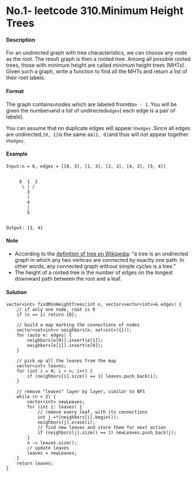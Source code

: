 # No.1- leetcode 310.Minimum Height Trees

#### **Description**

For an undirected graph with tree characteristics, we can choose any node as the root. The result graph is then a rooted tree. Among all possible rooted trees, those with minimum height are called minimum height trees \(MHTs\). Given such a graph, write a function to find all the MHTs and return a list of their root labels.

#### **Format**

The graph contains`n`nodes which are labeled from`0`to`n - 1`. You will be given the number`n`and a list of undirected`edges`\( each edge is a pair of labels\).

You can assume that no duplicate edges will appear in`edges` .Since all edges are undirected,`[0, 1]`is the same as`[1, 0]`and thus will not appear together in`edges`.

#### **Example**

```
Input:n = 6, edges = [[0, 3], [1, 3], [2, 3], [4, 3], [5, 4]]


     0  1  2
      \ | /
        3
        |
        4
        |
        5 


Output: [3, 4]
```

#### **Note**

* According to the [definition of tree on Wikipedia](https://en.wikipedia.org/wiki/Tree_%28graph_theory%29): “a tree is an undirected graph in which any two vertices are connected by
  exactly one path. In other words, any connected graph without simple cycles is a tree.”
* The height of a rooted tree is the number of edges on the longest downward path between the root and a leaf.

#### Solution

```
vector<int> findMinHeightTrees(int n, vector<vector<int>>& edges) {
    // if only one node, root is 0
    if (n == 1) return {0};

    // build a map marking the connections of nodes
    vector<set<int>> neighbors(n, set<int>({}));
    for (auto e: edges) {
        neighbors[e[0]].insert(e[1]);
        neighbors[e[1]].insert(e[0]);
    }

    // pick up all the leaves from the map
    vector<int> leaves;
    for (int i = 0; i < n; i++) {
        if (neighbors[i].size() == 1) leaves.push_back(i);
    }

    // remove "leaves" layer by layer, similar to BFS
    while (n > 2) {
        vector<int> newLeaves;
        for (int i: leaves) {
            // remove every leaf, with its connections
            int j =*(neighbors[i].begin());
            neighbors[j].erase(i);
            // find new leaves and store them for next action
            if (neighbors[j].size() == 1) newLeaves.push_back(j);
        }
        n -= leaves.size();
        // update leaves
        leaves = newLeaves;
    }
    return leaves;
}
```



